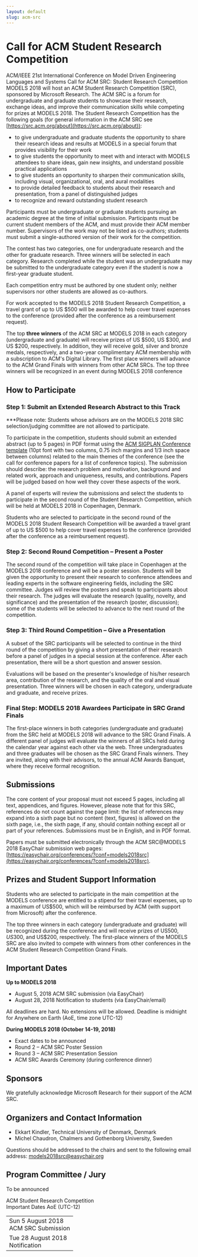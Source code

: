 ```yaml
---
layout: default
slug: acm-src 
---
```

<div class="row">
 <div class="col-md-8" markdown="1">

# Call for ACM Student Research Competition

ACM/IEEE 21st International Conference on Model Driven Engineering Languages and Systems Call for ACM SRC: Student Research Competition
MODELS 2018 will host an ACM Student Research Competition (SRC), sponsored by Microsoft Research. The ACM SRC is a forum for undergraduate and graduate students to showcase their research, exchange ideas, and improve their communication skills while competing for prizes at MODELS 2018. The Student Research Competition has the following goals (for general information in the ACM SRC see [https://src.acm.org/about](https://src.acm.org/about)):
* to give undergraduate and graduate students the opportunity to share their research ideas and results at MODELS in a special forum that provides visibility for their work
* to give students the opportunity to meet with and interact with MODELS attendees to share ideas, gain new insights, and understand possible practical applications
* to give students an opportunity to sharpen their communication skills, including visual, organizational, oral, and aural modalities
* to provide detailed feedback to students about their research and presentation, from a panel of distinguished judges
* to recognize and reward outstanding student research

Participants must be undergraduate or graduate students pursuing an academic degree at the time of initial submission. Participants must be current student members of the ACM, and must provide their ACM member number. Supervisors of the work may not be listed as co-authors; students must submit a single-authored version of their work for the competition.

The contest has two categories, one for undergraduate research and the other for graduate research. Three winners will be selected in each category. Research completed while the student was an undergraduate may be submitted to the undergraduate category even if the student is now a first-year graduate student.

Each competition entry must be authored by one student only; neither supervisors nor other students are allowed as co-authors.

For work accepted to the MODELS 2018 Student Research Competition, a travel grant of up to US $500 will be awarded to help cover travel expenses to the conference (provided after the conference as a reimbursement request).

The top **three winners** of the ACM SRC at MODELS 2018 in each category (undergraduate and graduate) will receive prizes of US $500, US $300, and US $200, respectively. In addition, they will receive gold, silver and bronze medals, respectively, and a two-year complimentary ACM membership with a subscription to ACM's Digital Library. The first place winners will advance to the ACM Grand Finals with winners from other ACM SRCs. The top three winners will be recognized in an event during MODELS 2018 conference

## How to Participate

### Step 1: Submit an Extended Research Abstract to this Track
***Please note: Students whose advisors are on the MODELS 2018 SRC selection/judging committee are not allowed to participate.

To participate in the competition, students should submit an extended abstract (up to 5 pages) in PDF format using the [ACM SIGPLAN Conference template](http://www.sigplan.org/Resources/Author/) (10pt font with two columns, 0.75 inch margins and 1/3 inch space between columns) related to the main themes of the conference (see the call for conference papers for a list of conference topics). The submission should describe: the research problem and motivation, background and related work, approach and uniqueness, results, and contributions. Papers will be judged based on how well they cover these aspects of the work.

A panel of experts will review the submissions and select the students to participate in the second round of the Student Research Competition, which will be held at MODELS 2018 in Copenhagen, Denmark.

Students who are selected to participate in the second round of the MODELS 2018 Student Research Competition will be awarded a travel grant of up to US $500 to help cover travel expenses to the conference (provided after the conference as a reimbursement request).

### Step 2: Second Round Competition – Present a Poster

The second round of the competition will take place in Copenhagen at the MODELS 2018 conference and will be a poster session. Students will be given the opportunity to present their research to conference attendees and leading experts in the software engineering fields, including the SRC committee. Judges will review the posters and speak to participants about their research. The judges will evaluate the research (quality, novelty, and significance) and the presentation of the research (poster, discussion); some of the students will be selected to advance to the next round of the competition.

### Step 3: Third Round Competition – Give a Presentation
A subset of the SRC participants will be selected to continue in the third round of the competition by giving a short presentation of their research before a panel of judges in a special session at the conference. After each presentation, there will be a short question and answer session.

Evaluations will be based on the presenter's knowledge of his/her research area, contribution of the research, and the quality of the oral and visual presentation. Three winners will be chosen in each category, undergraduate and graduate, and receive prizes.

### Final Step: MODELS 2018 Awardees Participate in SRC Grand Finals
The first-place winners in both categories (undergraduate and graduate) from the SRC held at MODELS 2018 will advance to the SRC Grand Finals. A different panel of judges will evaluate the winners of all SRCs held during the calendar year against each other via the web. Three undergraduates and three graduates will be chosen as the SRC Grand Finals winners. They are invited, along with their advisors, to the annual ACM Awards Banquet, where they receive formal recognition.

## Submissions
The core content of your proposal must not exceed 5 pages, including all text, appendices, and figures. However, please note that for this SRC, references do not count against the page limit: the list of references may expand into a sixth page but no content (text, figures) is allowed on the sixth page, i.e., the sixth page, if any, should contain nothing except all or part of your references. Submissions must be in English, and in PDF format.

Papers must be submitted electronically through the ACM SRC@MODELS 2018 EasyChair submission web pages:
[https://easychair.org/conferences/?conf=models2018src](https://easychair.org/conferences/?conf=models2018src).

## Prizes and Student Support Information
Students who are selected to participate in the main competition at the MODELS conference are entitled to a stipend for their travel expenses, up to a maximum of US$500, which will be reimbursed by ACM (with support from Microsoft) after the conference.

The top three winners in each category (undergraduate and graduate) will be recognized during the conference and will receive prizes of US$500, US$300, and US$200, respectively. The first-place winners of the MODELS SRC are also invited to compete with winners from other conferences in the ACM Student Research Competition Grand Finals.

## Important Dates

**Up to MODELS 2018**
* August 5, 2018 ACM SRC submission (via EasyChair)
* August 28, 2018 Notification to students (via EasyChair/email)

All deadlines are hard. No extensions will be allowed. Deadline is midnight for Anywhere on Earth (AoE, time zone UTC-12)

**During MODELS 2018 (October 14-19, 2018)**
* Exact dates to be announced
* Round 2 – ACM SRC Poster Session 
* Round 3 – ACM SRC Presentation Session
* ACM SRC Awards Ceremony (during conference dinner)

## Sponsors
We gratefully acknowledge Microsoft Research for their support of the ACM SRC.

## Organizers and Contact Information
* Ekkart Kindler, Technical University of Denmark, Denmark
* Michel Chaudron, Chalmers and Gothenborg University, Sweden

Questions should be addressed to the chairs and sent to the following email address:
models2018src@easychair.org

## Program Committee / Jury
To be announced



</div>
<div id="dates" class="col-md-4">
    <div class="panel panel-primary" style="position: fixed;">
      <div class="panel-heading">
        <div class="panel-title">
           ACM Student Research Competition <br> Important Dates <span class="pull-right"> 
                                <span class="glyphicon glyphicon-globe"></span>
                                <span class="glyphicon glyphicon-time"></span>
                                AoE (UTC-12)
                              </span> <br /></div>
      </div>
      <table class="table table-hover important-dates-in-sidebar">
      <tbody>
      <tr>
      <td> Sun 5 August 2018 <br /> ACM SRC Submission </td>
      </tr>
      <tr>
       <td> Tue 28 August 2018 <br />Notification</td>
      </tr>
      
   </tbody>
   </table>  
  </div>
 </div>
</div>



